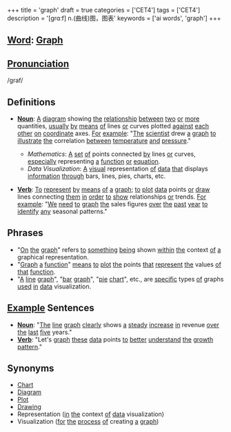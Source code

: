 +++
title = 'graph'
draft = true
categories = ['CET4']
tags = ['CET4']
description = '[grɑːf] n.(曲线)图，图表'
keywords = ['ai words', 'graph']
+++

## [Word](/en/post/word/): [Graph](/en/post/graph/)

## [Pronunciation](/en/post/pronunciation/)
/ɡraf/

## Definitions
- **[Noun](/en/post/noun/)**: [A](/en/post/a/) [diagram](/en/post/diagram/) showing [the](/en/post/the/) [relationship](/en/post/relationship/) [between](/en/post/between/) [two](/en/post/two/) [or](/en/post/or/) [more](/en/post/more/) quantities, [usually](/en/post/usually/) [by](/en/post/by/) [means](/en/post/means/) [of](/en/post/of/) lines [or](/en/post/or/) curves plotted [against](/en/post/against/) [each](/en/post/each/) [other](/en/post/other/) [on](/en/post/on/) [coordinate](/en/post/coordinate/) axes. [For](/en/post/for/) [example](/en/post/example/): "[The](/en/post/the/) [scientist](/en/post/scientist/) drew [a](/en/post/a/) [graph](/en/post/graph/) [to](/en/post/to/) [illustrate](/en/post/illustrate/) [the](/en/post/the/) correlation [between](/en/post/between/) [temperature](/en/post/temperature/) [and](/en/post/and/) [pressure](/en/post/pressure/)."
  - _Mathematics_: [A](/en/post/a/) [set](/en/post/set/) [of](/en/post/of/) points connected [by](/en/post/by/) lines [or](/en/post/or/) curves, [especially](/en/post/especially/) representing [a](/en/post/a/) [function](/en/post/function/) [or](/en/post/or/) [equation](/en/post/equation/).
  - _Data Visualization_: [A](/en/post/a/) [visual](/en/post/visual/) representation [of](/en/post/of/) [data](/en/post/data/) [that](/en/post/that/) displays [information](/en/post/information/) [through](/en/post/through/) bars, lines, pies, charts, etc.
  
- **[Verb](/en/post/verb/)**: [To](/en/post/to/) [represent](/en/post/represent/) [by](/en/post/by/) [means](/en/post/means/) [of](/en/post/of/) [a](/en/post/a/) [graph](/en/post/graph/); [to](/en/post/to/) [plot](/en/post/plot/) [data](/en/post/data/) points [or](/en/post/or/) [draw](/en/post/draw/) lines connecting [them](/en/post/them/) [in](/en/post/in/) [order](/en/post/order/) [to](/en/post/to/) [show](/en/post/show/) relationships [or](/en/post/or/) trends. [For](/en/post/for/) [example](/en/post/example/): "[We](/en/post/we/) [need](/en/post/need/) [to](/en/post/to/) [graph](/en/post/graph/) [the](/en/post/the/) sales figures [over](/en/post/over/) [the](/en/post/the/) [past](/en/post/past/) [year](/en/post/year/) [to](/en/post/to/) [identify](/en/post/identify/) [any](/en/post/any/) seasonal patterns."

## Phrases
- "[On](/en/post/on/) [the](/en/post/the/) [graph](/en/post/graph/)" refers [to](/en/post/to/) [something](/en/post/something/) [being](/en/post/being/) shown [within](/en/post/within/) [the](/en/post/the/) context [of](/en/post/of/) [a](/en/post/a/) graphical representation.
- "[Graph](/en/post/graph/) [a](/en/post/a/) [function](/en/post/function/)" [means](/en/post/means/) [to](/en/post/to/) [plot](/en/post/plot/) [the](/en/post/the/) points [that](/en/post/that/) [represent](/en/post/represent/) [the](/en/post/the/) values [of](/en/post/of/) [that](/en/post/that/) [function](/en/post/function/).
- "[A](/en/post/a/) [line](/en/post/line/) [graph](/en/post/graph/)", "[bar](/en/post/bar/) [graph](/en/post/graph/)", "[pie](/en/post/pie/) [chart](/en/post/chart/)", etc., are [specific](/en/post/specific/) types [of](/en/post/of/) graphs [used](/en/post/used/) [in](/en/post/in/) [data](/en/post/data/) visualization.

## [Example](/en/post/example/) Sentences
- **[Noun](/en/post/noun/)**: "[The](/en/post/the/) [line](/en/post/line/) [graph](/en/post/graph/) [clearly](/en/post/clearly/) shows [a](/en/post/a/) [steady](/en/post/steady/) [increase](/en/post/increase/) [in](/en/post/in/) revenue [over](/en/post/over/) [the](/en/post/the/) [last](/en/post/last/) [five](/en/post/five/) years."
- **[Verb](/en/post/verb/)**: "Let's [graph](/en/post/graph/) [these](/en/post/these/) [data](/en/post/data/) points [to](/en/post/to/) [better](/en/post/better/) [understand](/en/post/understand/) [the](/en/post/the/) [growth](/en/post/growth/) [pattern](/en/post/pattern/)."

## Synonyms
- [Chart](/en/post/chart/)
- [Diagram](/en/post/diagram/)
- [Plot](/en/post/plot/)
- [Drawing](/en/post/drawing/)
- Representation ([in](/en/post/in/) [the](/en/post/the/) context [of](/en/post/of/) [data](/en/post/data/) visualization)
- Visualization ([for](/en/post/for/) [the](/en/post/the/) [process](/en/post/process/) [of](/en/post/of/) creating [a](/en/post/a/) [graph](/en/post/graph/))
